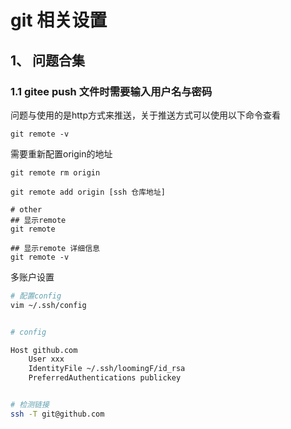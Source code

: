 # git 相关设置

## 1、 问题合集
### 1.1 gitee push 文件时需要输入用户名与密码

问题与使用的是http方式来推送，关于推送方式可以使用以下命令查看
```shell
git remote -v
```

需要重新配置origin的地址
```shell
git remote rm origin 

git remote add origin [ssh 仓库地址]

# other
## 显示remote
git remote 

## 显示remote 详细信息
git remote -v

```

多账户设置
```bash
# 配置config
vim ~/.ssh/config


# config

Host github.com
	User xxx
	IdentityFile ~/.ssh/loomingF/id_rsa
	PreferredAuthentications publickey


# 检测链接
ssh -T git@github.com
```